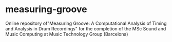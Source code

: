 # measuring-groove
Online repository of"Measuring Groove: A Computational Analysis of Timing and Analysis in Drum Recordings" for the completion of the MSc Sound and Music Computing at Music Technology Group (Barcelona)
